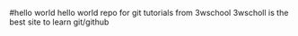 #hello world
hello world repo for git tutorials
from 3wschool
3wscholl is the best site to learn git/github
